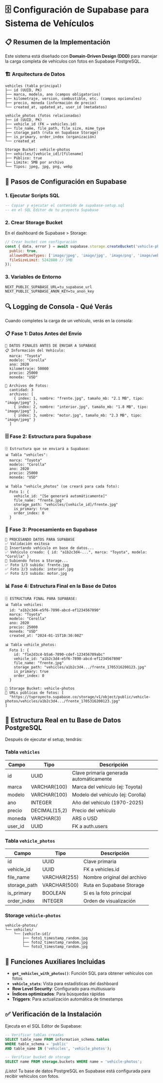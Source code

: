 # 🗄️ Configuración de Supabase para Sistema de Vehículos

## 📋 Resumen de la Implementación

Este sistema está diseñado con **Domain-Driven Design (DDD)** para manejar la carga completa de vehículos con fotos en Supabase PostgreSQL.

### 🏗️ Arquitectura de Datos

```
vehicles (tabla principal)
├── id (UUID, PK)
├── marca, modelo, ano (campos obligatorios)
├── kilometraje, version, combustible, etc. (campos opcionales)
├── precio, moneda (información de precio)
└── created_at, updated_at, user_id (metadatos)

vehicle_photos (fotos relacionadas)
├── id (UUID, PK) 
├── vehicle_id (FK → vehicles.id)
├── file_name, file_path, file_size, mime_type
├── storage_path (ruta en Supabase Storage)
├── is_primary, order_index (organización)
└── created_at

Storage Bucket: vehicle-photos
├── vehicles/[vehicle_id]/[filename]
├── Público: true
├── Límite: 5MB por archivo
└── Tipos: jpeg, jpg, png, webp
```

## 🚀 Pasos de Configuración en Supabase

### 1. Ejecutar Scripts SQL
```sql
-- Copiar y ejecutar el contenido de supabase-setup.sql
-- en el SQL Editor de tu proyecto Supabase
```

### 2. Crear Storage Bucket
En el dashboard de Supabase > Storage:
```javascript
// Crear bucket con configuración
const { data, error } = await supabase.storage.createBucket('vehicle-photos', {
  public: true,
  allowedMimeTypes: ['image/jpeg', 'image/jpg', 'image/png', 'image/webp'],
  fileSizeLimit: 5242880 // 5MB
});
```

### 3. Variables de Entorno
```env
NEXT_PUBLIC_SUPABASE_URL=tu_supabase_url
NEXT_PUBLIC_SUPABASE_ANON_KEY=tu_anon_key
```

## 🔍 Logging de Consola - Qué Verás

Cuando completes la carga de un vehículo, verás en la consola:

### 📋 Fase 1: Datos Antes del Envío
```
🚗 DATOS FINALES ANTES DE ENVIAR A SUPABASE
📋 Información del Vehículo:
  marca: "Toyota"
  modelo: "Corolla"
  ano: 2020
  kilometraje: 50000
  precio: 25000
  moneda: "USD"

📸 Archivos de Fotos:
  cantidad: 3
  archivos: [
    { index: 1, nombre: "frente.jpg", tamaño_mb: "2.1 MB", tipo: "image/jpeg" },
    { index: 2, nombre: "interior.jpg", tamaño_mb: "1.8 MB", tipo: "image/jpeg" },
    { index: 3, nombre: "motor.jpg", tamaño_mb: "2.3 MB", tipo: "image/jpeg" }
  ]
```

### 🗄️ Fase 2: Estructura para Supabase
```
🗄️ Estructura que se enviará a Supabase:
📊 Tabla "vehicles":
  marca: "Toyota"
  modelo: "Corolla" 
  ano: 2020
  precio: 25000
  moneda: "USD"

📊 Tabla "vehicle_photos" (se creará para cada foto):
  Foto 1: {
    vehicle_id: "[Se generará automáticamente]"
    file_name: "frente.jpg"
    storage_path: "vehicles/[vehicle_id]/frente.jpg"
    is_primary: true
    order_index: 0
  }
```

### 🔄 Fase 3: Procesamiento en Supabase
```
🚗 PROCESANDO DATOS PARA SUPABASE
✅ Validación exitosa
🔄 Insertando vehículo en base de datos...
✅ Vehículo creado: { id: "a1b2c3d4-...", marca: "Toyota", modelo: "Corolla" }
🔄 Subiendo fotos a Storage...
✅ Foto 1/3 subida: frente.jpg
✅ Foto 2/3 subida: interior.jpg
✅ Foto 3/3 subida: motor.jpg
```

### 📊 Fase 4: Estructura Final en la Base de Datos
```
🗄️ ESTRUCTURA FINAL PARA SUPABASE:
📊 Tabla vehicles:
  id: "a1b2c3d4-e5f6-7890-abcd-ef1234567890"
  marca: "Toyota"
  modelo: "Corolla"
  ano: 2020
  precio: 25000
  moneda: "USD"
  created_at: "2024-01-15T10:30:00Z"

📊 Tabla vehicle_photos:
  Foto 1: {
    id: "f1e2d3c4-b5a6-7890-cdef-123456789abc"
    vehicle_id: "a1b2c3d4-e5f6-7890-abcd-ef1234567890"
    file_name: "frente.jpg"
    storage_path: "vehicles/a1b2c3d4.../frente_1705316200123.jpg"
    is_primary: true
    order_index: 0
  }

📁 Storage Bucket: vehicle-photos
🔗 URLs públicas de fotos: [
  "https://tuproyecto.supabase.co/storage/v1/object/public/vehicle-photos/vehicles/a1b2c3d4.../frente_1705316200123.jpg"
]
```

## 🎯 Estructura Real en tu Base de Datos PostgreSQL

Después de ejecutar el setup, tendrás:

### Tabla `vehicles`
| Campo | Tipo | Descripción |
|-------|------|-------------|
| id | UUID | Clave primaria generada automáticamente |
| marca | VARCHAR(100) | Marca del vehículo (ej: Toyota) |
| modelo | VARCHAR(100) | Modelo del vehículo (ej: Corolla) |
| ano | INTEGER | Año del vehículo (1970-2025) |
| precio | DECIMAL(15,2) | Precio del vehículo |
| moneda | VARCHAR(3) | ARS o USD |
| user_id | UUID | FK a auth.users |

### Tabla `vehicle_photos`
| Campo | Tipo | Descripción |
|-------|------|-------------|
| id | UUID | Clave primaria |
| vehicle_id | UUID | FK a vehicles.id |
| file_name | VARCHAR(255) | Nombre original del archivo |
| storage_path | VARCHAR(500) | Ruta en Supabase Storage |
| is_primary | BOOLEAN | Si es la foto principal |
| order_index | INTEGER | Orden de visualización |

### Storage `vehicle-photos`
```
vehicle-photos/
└── vehicles/
    └── [vehicle-id]/
        ├── foto1_timestamp_random.jpg
        ├── foto2_timestamp_random.jpg
        └── foto3_timestamp_random.jpg
```

## 🔧 Funciones Auxiliares Incluidas

- **`get_vehicles_with_photos()`**: Función SQL para obtener vehículos con fotos
- **`vehicle_stats`**: Vista para estadísticas del dashboard
- **Row Level Security**: Configurado para multiusuario
- **Índices optimizados**: Para búsquedas rápidas
- **Triggers**: Para actualización automática de timestamps

## ✅ Verificación de la Instalación

Ejecuta en el SQL Editor de Supabase:
```sql
-- Verificar tablas creadas
SELECT table_name FROM information_schema.tables 
WHERE table_schema = 'public' 
AND table_name IN ('vehicles', 'vehicle_photos');

-- Verificar bucket de storage
SELECT name FROM storage.buckets WHERE name = 'vehicle-photos';
```

¡Listo! Tu base de datos PostgreSQL en Supabase está configurada para recibir vehículos con fotos.